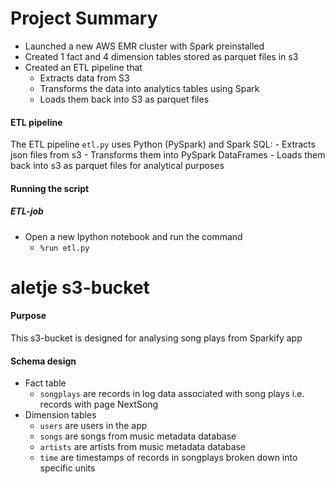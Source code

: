 # Project Summary
- Launched a new AWS EMR cluster with Spark preinstalled
- Created 1 fact and 4 dimension tables stored as parquet files in s3
- Created an ETL pipeline that 
    - Extracts data from S3
    - Transforms the data into analytics tables using Spark
    - Loads them back into S3 as parquet files

#### ETL pipeline
The ETL pipeline `etl.py` uses Python (PySpark) and Spark SQL:
    - Extracts json files from s3
    - Transforms them into PySpark DataFrames
    - Loads them back into s3 as parquet files for analytical purposes

#### Running the script

##### ETL-job
- Open a new Ipython notebook and run the command
    - `%run etl.py`

# aletje s3-bucket
#### Purpose
This s3-bucket is designed for analysing song plays from Sparkify app

#### Schema design
- Fact table 
    - `songplays` are records in log data associated with song plays i.e. records with page NextSong
- Dimension tables
    - `users` are users in the app
    - `songs`  are songs from music metadata database
    - `artists` are artists from music metadata database
    - `time` are timestamps of records in songplays broken down into specific units